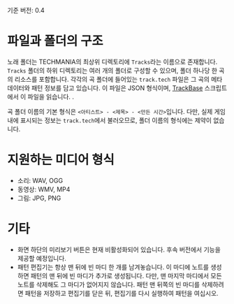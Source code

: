 기준 버전: 0.4

# 파일과 폴더의 구조
노래 폴더는 TECHMANIA의 최상위 디렉토리에 `Tracks`라는 이름으로 존재합니다. `Tracks` 폴더의 하위 디렉토리는 여러 개의 폴더로 구성할 수 있으며, 폴더 하나당 한 곡의 리소스를 포함합니다. 각각의 곡 폴더에 들어있는 `track.tech` 파일은 그 곡의 메타데이터와 패턴 정보를 담고 있습니다. 이 파일은 JSON 형식이며, [TrackBase](https://github.com/techmania-team/techmania/blob/master/TECHMANIA/Assets/Scripts/Serializable/Track.cs) 스크립트에서 이 파일을 읽습니다.
.

곡 폴더 이름의 기본 형식은 `<아티스트> - <제목> - <만든 시간>`입니다. 다만, 실제 게임 내에 표시되는 정보는 `track.tech`에서 불러오므로, 폴더 이름의 형식에는 제약이 없습니다.

# 지원하는 미디어 형식
* 소리: WAV, OGG
* 동영상: WMV, MP4
* 그림: JPG, PNG

# 기타

* 화면 하단의 미리보기 버튼은 현재 비활성화되어 있습니다. 후속 버전에서 기능을 제공할 예정입니다.
* 패턴 편집기는 항상 맨 뒤에 빈 마디 한 개를 남겨놓습니다. 이 마디에 노트를 생성하면 패턴의 맨 뒤에 빈 마디가 추가로 생성됩니다. 다만, 맨 마지막 마디에서 모든 노트를 삭제해도 그 마디가 없어지지 않습니다. 패턴 맨 뒤쪽의 빈 마디를 삭제하려면 패턴을 저장하고 편집기를 닫은 뒤, 편집기를 다시 실행하여 패턴을 여십시오.
